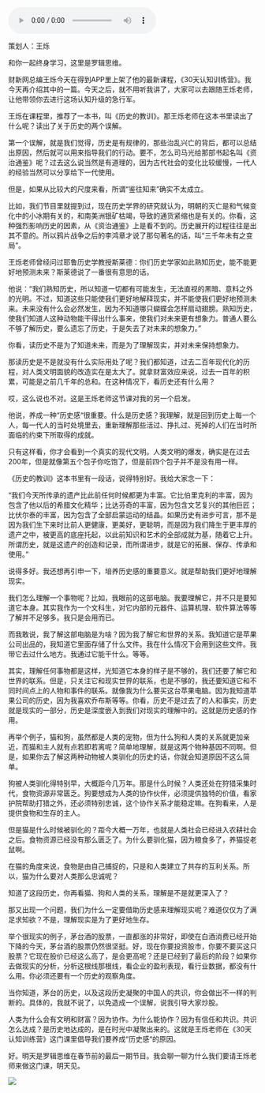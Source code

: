 <audio src="http://igetoss.cdn.igetget.com/mp3/201801/31/201801312251468436083002.mp3" controls="controls">您的浏览器不支持 audio 标签。</audio><p>策划人：王烁</p><p>和你一起终身学习，这里是罗辑思维。</p><p>财新网总编王烁今天在得到APP里上架了他的最新课程，《30天认知训练营》。我今天再介绍其中的一篇。今天之后，就不用听我讲了，大家可以去跟随王烁老师，让他带领你去进行这场认知升级的急行军。</p><p>王烁在课程里，推荐了一本书，叫《历史的教训》。那王烁老师在这本书里读出了什么呢？读出了关于历史的两个误解。</p><p>第一个误解，就是我们觉得，历史是有规律的，那些治乱兴亡的背后，都可以总结出原因，然后就可以用来指导我们的行动。要不，怎么司马光给那部书起名叫《资治通鉴》呢？过去这么说当然是有道理的，因为古代社会的变化比较缓慢，一代人的经验当然可以分享给下一代使用。</p><p>但是，如果从比较大的尺度来看，所谓“鉴往知来”确实不太成立。</p><p>比如，我们节目里就提到过，现在历史学界的研究就认为，明朝的灭亡是和气候变化中的小冰期有关的，和南美洲银矿枯竭，导致的通货紧缩也是有关的。你看，这种强烈影响历史的因素，从《资治通鉴》上是看不到的。历史展开的过程往往是出其不意的。所以鸦片战争之后的李鸿章才说了那句著名的话，叫“三千年未有之变局”。</p><p>王烁老师曾经问过耶鲁历史学教授斯莱德：你们历史学家如此熟知历史，能不能更好地预测未来？斯莱德说了一番很有意思的话。</p><p>他说：“我们熟知历史，所以知道一切都有可能发生，无法直视的黑暗、意料之外的光明。不过，知道这些只能使我们更好地解释现实，并不能使我们更好地预测未来。未来没有什么会必然发生，因为不知道哪只蝴蝶会怎样扇动翅膀。熟知历史，使我们知道人这种动物能干得出什么事来，使我们对未来更有想象力。普通人要么不够了解历史，要么遗忘了历史，于是失去了对未来的想象力。”</p><p>你看，读历史不是为了知道未来，而是为了理解现实，并对未来保持想象力。</p><p>那读历史是不是就没有什么实际用处了呢？我们都知道，过去二百年现代化的历程，对人类文明面貌的改造实在是太大了。就拿财富效应来说，过去一百年的积累，可能是之前几千年的总和。在这种情况下，看历史还有什么用？</p><p>哎，这么说也不对。这是王烁老师这节课对我的另一个启发。</p><p>他说，养成一种“历史感“很重要。什么是历史感？我理解，就是回到历史上每一个人，每一代人的当时处境里去，重新理解那些活过、挣扎过、死掉的人们在当时所面临的约束下所取得的成就。</p><p>只有这样看，你才会看到一个真实的现代文明。人类文明的爆发，确实是在过去200年，但是就像第五个包子你吃饱了，但是前四个包子并不是没有用一样。</p><p>《历史的教训》这本书里有一段话，说得特别好。我给大家念一下：</p><p>“我们今天所传承的遗产比此前任何时候都更为丰富。它比伯里克利的丰富，因为包含了他以后的希腊文化精华；比达芬奇的丰富，因为包含文艺复兴的其他巨匠；比伏尔泰的丰富，因为包含了全部启蒙运动的结晶。如果历史有进步可言，那不是因为我们生下来时比前人更健康，更美好，更聪明，而是因为我们降生于更丰厚的遗产之中，被更高的底座托起，以此前知识和艺术的全部成就为基，随着它上升。所谓历史，就是这遗产的创造和记录，而所谓进步，就是它的拓展、保存、传承和使用。”</p><p>说得多好。我还想再引申一下，培养历史感的重要意义。就是帮助我们更好地理解现实。</p><p>我们怎么理解一个事物呢？比如，我眼前的这部电脑。我要理解它，并不只是要知道它本身。其实我作为一个文科生，对它内部的元器件、运算机理、软件算法等等了解并不足够多。我只是会用而已。</p><p>而我敢说，我了解这部电脑是为啥？因为我了解它和世界的关系。我知道它是苹果公司出品的，我知道它里面存储了什么文件。我在什么情况下会用到这些文件。我带它去过什么地方。我通过它能干什么。等等。</p><p>其实，理解任何事物都是这样，光知道它本身的样子是不够的，我们还要了解它和世界的联系。但是，只关注它和现实世界的联系，也是不够的，我还要知道它和不同时间点上的人物和事件的联系。就像我为什么要买这台苹果电脑。因为我知道苹果公司的历史，因为我喜欢乔布斯等等。你看，历史不是过去了的人和事实，历史就是现实的一部分，历史是深度嵌入到我们对现实的理解中的。这就是历史感的作用。</p><p>再举个例子，猫和狗，虽然都是人类的宠物，但为什么狗和人类的关系就更加亲近，而猫和主人就有点若即若离呢？简单地理解，就是这两个物种基因不同啊。但是，如果你去了解这两种动物被人类驯化的历史的话，你就会知道原因不这么简单。</p><p>狗被人类驯化得特别早，大概距今几万年。那是什么时候？人类还处在狩猎采集时代，食物资源非常匮乏。狗要想成为人类的协作伙伴，必须提供独特的价值，看家护院帮助打猎之外，还必须特别忠诚，这个协作关系才能稳定嘛。在狗看来，人是提供食物和生存的主人。</p><p>但是猫是什么时候被驯化的？距今大概一万年，也就是人类社会已经进入农耕社会之后。食物资源已经没有那么匮乏了。为什么要驯化猫，因为粮食多了，养猫捉老鼠啊。</p><p>在猫的角度来说，食物是由自己捕捉的，只是和人类建立了共存的互利关系。所以，猫为什么要对人类那么忠诚呢？</p><p>知道了这段历史，你再看猫、狗和人类的关系，理解是不是就更深入了？</p><p>那又出现一个问题，我们为什么一定要借助历史感来理解现实呢？难道仅仅为了满足求知欲？不是，理解现实是为了更好地生存。</p><p>举个很现实的例子，茅台酒的股票，一直都涨的非常好，即使在白酒消费已经开始下降的今天，茅台酒的股票仍然很坚挺。好，现在你要投资股市，你要不要买这只股票？它现在股价已经这么高了，是会更高呢？还是已经到了最后的阶段？如果你去做现实的分析，分析这根线那根线，看企业的盈利表现，看行业数据，都没有什么用。你必须还要有一个历史的观察角度。</p><p>当你知道，茅台的历史，以及这段历史凝聚的中国人的共识，你会做出不一样的判断的。具体的，我就不说了，以免造成一个误解，说我引导大家炒股。</p><p>人类为什么会有文明和财富？因为协作。为什么能协作？因为有信任和共识。共识怎么达成？是历史地达成的，是在时光中凝聚出来的。这就是王烁老师在《30天认知训练营》这门课里倡导我们要养成“历史感“的原因。</p><p>好。明天是罗辑思维在春节前的最后一期节目。我会聊一聊为什么我们要请王烁老师来做这门课，明天见。</p><img src="https://piccdn.igetget.com/img/201802/06/201802062232144594188947.jpg" />